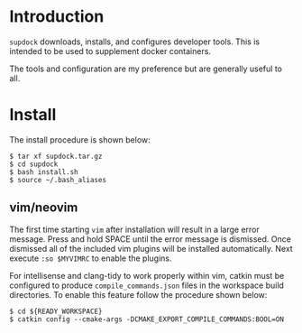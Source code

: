 # Introduction

`supdock` downloads, installs, and configures developer tools. This is intended to be used to supplement docker
containers.

The tools and configuration are my preference but are generally useful to all.

# Install

The install procedure is shown below:

~~~{bash}
$ tar xf supdock.tar.gz
$ cd supdock
$ bash install.sh
$ source ~/.bash_aliases
~~~

## vim/neovim

The first time starting `vim` after installation will result in a large error message. Press and hold SPACE until the
error message is dismissed. Once dismissed all of the included vim plugins will be installed automatically. Next execute
`:so $MYVIMRC` to enable the plugins.

For intellisense and clang-tidy to work properly within vim, catkin must be configured to produce
`compile_commands.json` files in the workspace build directories. To enable this feature follow the procedure shown below:

~~~{bash}
$ cd ${READY_WORKSPACE}
$ catkin config --cmake-args -DCMAKE_EXPORT_COMPILE_COMMANDS:BOOL=ON
~~~
